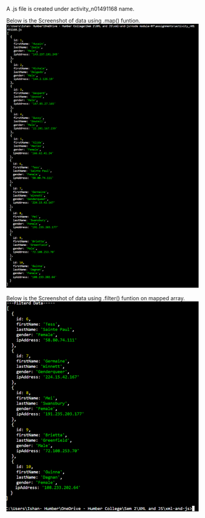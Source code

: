 A .js file is created under activity_n01491168 name.

Below is the Screenshot of data using .map() funtion.
    ![image info](../assignments/activity_map.png)

Below is the Screenshot of data using .filter() funtion on mapped array.
    ![image info](../assignments/activity_filter.png)